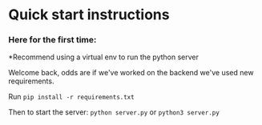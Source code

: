 # Quick start instructions

### Here for the first time:

*Recommend using a virtual env to run the python server

Welcome back, odds are if we've worked on the backend we've used new requirements.

Run `pip install -r requirements.txt`

Then to start the server: `python server.py` or `python3 server.py`

